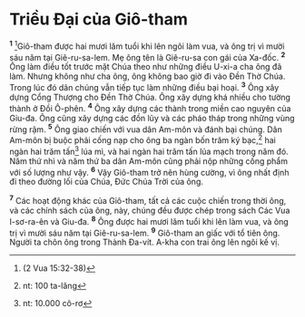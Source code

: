# Triều Ðại của Giô-tham
<sup><b>1</b></sup> [^1@-7325f9fc-36d1-4cdd-8c48-348bfdf48fb6]Giô-tham được hai mươi lăm tuổi khi lên ngôi làm vua, và ông trị vì mười sáu năm tại Giê-ru-sa-lem. Mẹ ông tên là Giê-ru-sa con gái của Xa-đốc. <sup><b>2</b></sup> Ông làm điều tốt trước mặt Chúa theo như những điều U-xi-a cha ông đã làm. Nhưng không như cha ông, ông không bao giờ đi vào Ðền Thờ Chúa. Trong lúc đó dân chúng vẫn tiếp tục làm những điều bại hoại. <sup><b>3</b></sup> Ông xây dựng Cổng Thượng cho Ðền Thờ Chúa. Ông xây dựng khá nhiều cho tường thành ở Ðồi Ô-phên. <sup><b>4</b></sup> Ông xây dựng các thành trong miền cao nguyên của Giu-đa. Ông cũng xây dựng các đồn lũy và các pháo tháp trong những vùng rừng rậm. <sup><b>5</b></sup> Ông giao chiến với vua dân Am-môn và đánh bại chúng. Dân Am-môn bị buộc phải cống nạp cho ông ba ngàn bốn trăm ký bạc,[^1-7325f9fc-36d1-4cdd-8c48-348bfdf48fb6] hai ngàn hai trăm tấn[^2-7325f9fc-36d1-4cdd-8c48-348bfdf48fb6] lúa mì, và hai ngàn hai trăm tấn lúa mạch trong năm đó. Năm thứ nhì và năm thứ ba dân Am-môn cũng phải nộp những cống phẩm với số lượng như vậy. <sup><b>6</b></sup> Vậy Giô-tham trở nên hùng cường, vì ông nhất định đi theo đường lối của Chúa, Ðức Chúa Trời của ông.

<sup><b>7</b></sup> Các hoạt động khác của Giô-tham, tất cả các cuộc chiến trong thời ông, và các chính sách của ông, này, chúng đều được chép trong sách Các Vua I-sơ-ra-ên và Giu-đa. <sup><b>8</b></sup> Ông được hai mươi lăm tuổi khi lên làm vua, và ông trị vì mười sáu năm tại Giê-ru-sa-lem. <sup><b>9</b></sup> Giô-tham an giấc với tổ tiên ông. Người ta chôn ông trong Thành Ða-vít. A-kha con trai ông lên ngôi kế vị.

[^1-7325f9fc-36d1-4cdd-8c48-348bfdf48fb6]: nt: 100 ta-lâng
[^2-7325f9fc-36d1-4cdd-8c48-348bfdf48fb6]: nt: 10.000 cô-rơ
[^1@-7325f9fc-36d1-4cdd-8c48-348bfdf48fb6]: (2 Vua 15:32-38)
